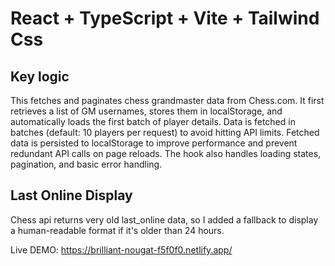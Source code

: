 # React + TypeScript + Vite + Tailwind Css

## Key logic

This fetches and paginates chess grandmaster data from Chess.com. It first retrieves a list of GM usernames, stores them in localStorage, and automatically loads the first batch of player details. Data is fetched in batches (default: 10 players per request) to avoid hitting API limits. Fetched data is persisted to localStorage to improve performance and prevent redundant API calls on page reloads. The hook also handles loading states, pagination, and basic error handling.

## Last Online Display

Chess api returns very old last_online data, so I added a fallback to display a human-readable format if it's older than 24 hours.

Live DEMO: https://brilliant-nougat-f5f0f0.netlify.app/
